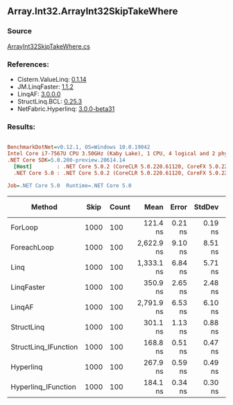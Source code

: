 ﻿## Array.Int32.ArrayInt32SkipTakeWhere

### Source
[ArrayInt32SkipTakeWhere.cs](../LinqBenchmarks/Array/Int32/ArrayInt32SkipTakeWhere.cs)

### References:
- Cistern.ValueLinq: [0.1.14](https://www.nuget.org/packages/Cistern.ValueLinq/0.1.14)
- JM.LinqFaster: [1.1.2](https://www.nuget.org/packages/JM.LinqFaster/1.1.2)
- LinqAF: [3.0.0.0](https://www.nuget.org/packages/LinqAF/3.0.0.0)
- StructLinq.BCL: [0.25.3](https://www.nuget.org/packages/StructLinq.BCL/0.25.3)
- NetFabric.Hyperlinq: [3.0.0-beta31](https://www.nuget.org/packages/NetFabric.Hyperlinq/3.0.0-beta31)

### Results:
``` ini

BenchmarkDotNet=v0.12.1, OS=Windows 10.0.19042
Intel Core i7-7567U CPU 3.50GHz (Kaby Lake), 1 CPU, 4 logical and 2 physical cores
.NET Core SDK=5.0.200-preview.20614.14
  [Host]        : .NET Core 5.0.2 (CoreCLR 5.0.220.61120, CoreFX 5.0.220.61120), X64 RyuJIT
  .NET Core 5.0 : .NET Core 5.0.2 (CoreCLR 5.0.220.61120, CoreFX 5.0.220.61120), X64 RyuJIT

Job=.NET Core 5.0  Runtime=.NET Core 5.0  

```
|               Method | Skip | Count |       Mean |   Error |  StdDev | Ratio | RatioSD |  Gen 0 | Gen 1 | Gen 2 | Allocated |
|--------------------- |----- |------ |-----------:|--------:|--------:|------:|--------:|-------:|------:|------:|----------:|
|              ForLoop | 1000 |   100 |   121.4 ns | 0.21 ns | 0.19 ns |  1.00 |    0.00 |      - |     - |     - |         - |
|          ForeachLoop | 1000 |   100 | 2,622.9 ns | 9.10 ns | 8.51 ns | 21.60 |    0.06 | 0.0153 |     - |     - |      32 B |
|                 Linq | 1000 |   100 | 1,333.1 ns | 6.84 ns | 5.71 ns | 10.98 |    0.05 | 0.0725 |     - |     - |     152 B |
|           LinqFaster | 1000 |   100 |   350.9 ns | 2.65 ns | 2.48 ns |  2.89 |    0.02 | 0.7153 |     - |     - |    1496 B |
|               LinqAF | 1000 |   100 | 2,791.9 ns | 6.53 ns | 6.10 ns | 23.00 |    0.07 |      - |     - |     - |         - |
|           StructLinq | 1000 |   100 |   301.1 ns | 1.13 ns | 0.88 ns |  2.48 |    0.01 | 0.0458 |     - |     - |      96 B |
| StructLinq_IFunction | 1000 |   100 |   168.8 ns | 0.51 ns | 0.47 ns |  1.39 |    0.00 |      - |     - |     - |         - |
|            Hyperlinq | 1000 |   100 |   267.9 ns | 0.59 ns | 0.49 ns |  2.21 |    0.01 |      - |     - |     - |         - |
|  Hyperlinq_IFunction | 1000 |   100 |   184.1 ns | 0.34 ns | 0.30 ns |  1.52 |    0.00 |      - |     - |     - |         - |
